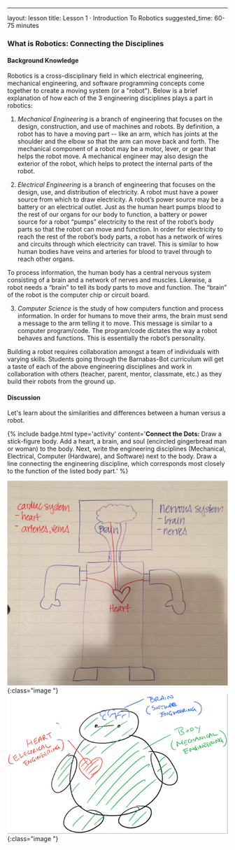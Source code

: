 ---
layout: lesson
title: Lesson 1 &middot; Introduction To Robotics
suggested_time: 60-75 minutes

### What is Robotics: Connecting the Disciplines 
#### Background Knowledge
Robotics is a cross-disciplinary field in which electrical engineering, mechanical engineering, and software programming concepts come together to create a moving system (or a "robot").  Below is a brief explanation of how each of the 3 engineering disciplines plays a part in robotics:

1) _Mechanical Engineering​_ i​s a branch of engineering that focuses on the design, construction, and use of machines and robots.  By definition, a robot has to have a moving part -- like an arm, which has joints at the shoulder and the elbow so that the arm can move back and forth. The mechanical component of a robot may be a motor, lever, or gear that helps the robot move.  A mechanical engineer may also design the exterior of the robot, which helps to protect the internal parts of the robot.

2) _Electrical Engineering​_ ​is a branch of engineering that focuses on the design, use, and distribution of electricity.  A robot must have a power source from which to draw electricity.  A robot’s power source may be a battery or an electrical outlet.  Just as the human heart pumps blood to the rest of our organs for our body to function, a battery or power source for a robot “pumps” electricity to the rest of the robot’s body parts so that the robot can move and function.  In order for electricity to reach the rest of the robot’s body parts, a robot has a network of wires and circuits through which electricity can travel.  This is similar to how human bodies have veins and arteries for blood to travel through to reach other organs.

To process information, the human body has a central nervous system consisting of a brain and a network of nerves and muscles.  Likewise, a robot needs a “brain” to tell its body parts to move and function. The “brain” of the robot is the computer chip or circuit board. 

3) _Computer Science​_ is the study of how computers function and process information. In order for humans to move their arms, the brain must send a message to the arm telling it to move. This message is similar to a computer program/code.  The program/code dictates the way a robot behaves and functions.  This is essentially the robot’s personality.

Building a robot requires collaboration amongst a team of individuals with varying skills.  Students going through the Barnabas-Bot curriculum will get a taste of each of the above engineering disciplines and work in collaboration with others (teacher, parent, mentor, classmate, etc.) as they build their robots from the ground up.

#### Discussion
Let's learn about the similarities and differences between a human versus a robot.

{% include badge.html type='activity' content='<b>Connect the Dots:</b>  Draw a stick-figure body.  Add a heart, a brain, and soul (encircled gingerbread man or woman) to the body.  Next, write the engineering disciplines (Mechanical, Electrical, Computer (Hardware), and Software) next to the body.  Draw a line connecting the engineering discipline, which corresponds most closely to the function  of the listed body part.' %}


![fig 1.1](fig-1_1.png){:class="image "}
![fig 1.2](fig-1_2.png){:class="image "}
